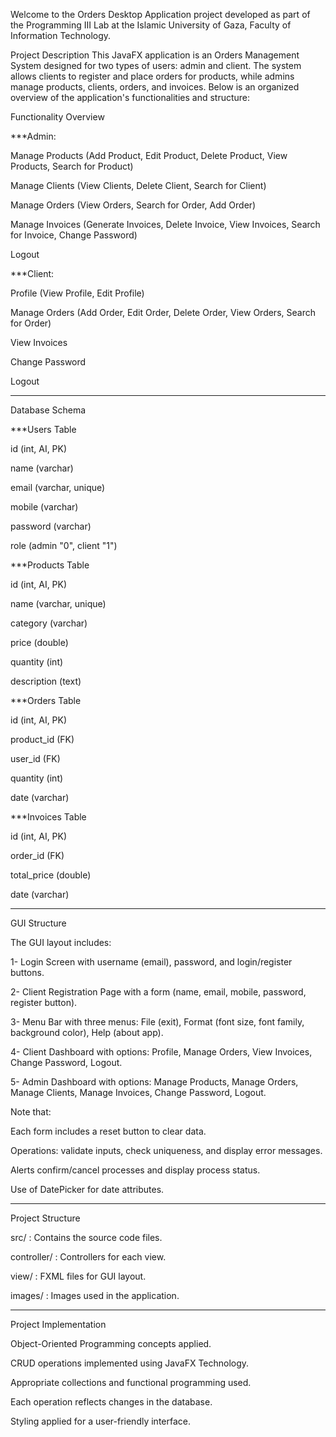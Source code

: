 Welcome to the Orders Desktop Application project developed as part of the Programming III Lab at the Islamic University of Gaza, Faculty of Information Technology.

Project Description
This JavaFX application is an Orders Management System designed for two types of users: admin and client. The system allows clients to register and place orders for products, while admins manage products, clients, orders, and invoices. Below is an organized overview of the application's functionalities and structure:

Functionality Overview

***Admin:

Manage Products (Add Product, Edit Product, Delete Product, View Products, Search for Product)

Manage Clients (View Clients, Delete Client, Search for Client)

Manage Orders (View Orders, Search for Order, Add Order)

Manage Invoices (Generate Invoices, Delete Invoice, View Invoices, Search for Invoice, Change Password)

Logout


***Client:

Profile (View Profile, Edit Profile)

Manage Orders (Add Order, Edit Order, Delete Order, View Orders, Search for Order)

View Invoices

Change Password

Logout

--------------------------

Database Schema

***Users Table

id (int, AI, PK)

name (varchar)

email (varchar, unique)

mobile (varchar)

password (varchar)

role (admin "0", client "1")


***Products Table

id (int, AI, PK)

name (varchar, unique)

category (varchar)

price (double)

quantity (int)

description (text)

***Orders Table

id (int, AI, PK)

product_id (FK)

user_id (FK)

quantity (int)

date (varchar)

***Invoices Table

id (int, AI, PK)

order_id (FK)

total_price (double)

date (varchar)

------------------------

GUI Structure

The GUI layout includes:

1- Login Screen with username (email), password, and login/register buttons.

2- Client Registration Page with a form (name, email, mobile, password, register button).

3- Menu Bar with three menus: File (exit), Format (font size, font family, background color), Help (about app).

4- Client Dashboard with options: Profile, Manage Orders, View Invoices, Change Password, Logout.

5- Admin Dashboard with options: Manage Products, Manage Orders, Manage Clients, Manage Invoices, Change Password, Logout.

Note that:

Each form includes a reset button to clear data.

Operations: validate inputs, check uniqueness, and display error messages.

Alerts confirm/cancel processes and display process status.

Use of DatePicker for date attributes.

-----------------

Project Structure

src/ : Contains the source code files.

controller/ : Controllers for each view.

view/ : FXML files for GUI layout.

images/ : Images used in the application.

----------------------

Project Implementation

Object-Oriented Programming concepts applied.

CRUD operations implemented using JavaFX Technology.

Appropriate collections and functional programming used.

Each operation reflects changes in the database.

Styling applied for a user-friendly interface.

